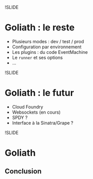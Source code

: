 !SLIDE
# Goliath : le reste #

* Plusieurs modes : dev / test / prod
* Configuration par environnement
* Les plugins : du code EventMachine
* Le `runner` et ses options
* ...

!SLIDE
# Goliath : le futur #

* Cloud Foundry
* Websockets (en cours)
* SPDY ?
* Interface à la Sinatra/Grape ?

!SLIDE
# Goliath #
## Conclusion ##

